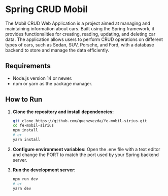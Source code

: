 # Spring CRUD Mobil
The Mobil CRUD Web Application is a project aimed at managing and maintaining information about cars. Built using the Spring framework, it provides functionalities for creating, reading, updating, and deleting car data. The application allows users to perform CRUD operations on different types of cars, such as Sedan, SUV, Porsche, and Ford, with a database backend to store and manage the data efficiently.
## Requirements
- Node.js version 14 or newer.
- npm or yarn as the package manager.
## How to Run

1. **Clone the repository and install dependencies:**

   ```bash
   git clone https://github.com/quenzvezda/fe-mobil-sirius.git
   cd fe-mobil-sirius
   npm install
   # or
   yarn install
2. **Configure environment variables:**
   Open the .env file with a text editor and change the PORT to match the port used by your Spring backend server.
3. **Run the development server:**
   ```bash
   npm run dev
   # or
   yarn dev

   
